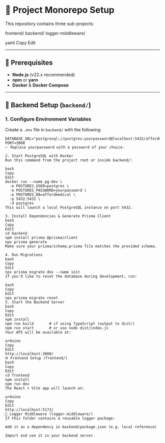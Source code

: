 # 🚀 Project Monorepo Setup

This repository contains three sub-projects:

frontend/
backend/
logger-middleware/

yaml
Copy
Edit

---

## 🧪 Prerequisites

- **Node.js** (v22.x recommended)  
- **npm** or **yarn**  
- **Docker** & **Docker Compose**

---

## 🔧 Backend Setup (`backend/`)

### 1. Configure Environment Variables

Create a `.env` file in `backend/` with the following:

```env
DATABASE_URL="postgresql://postgres:yourpassword@localhost:5432/affordmedical"
PORT=3000
✅ Replace yourpassword with a password of your choice.

2. Start PostgreSQL with Docker
Run this command from the project root or inside backend/:

bash
Copy
Edit
docker run --name pg-dev \
  -e POSTGRES_USER=postgres \
  -e POSTGRES_PASSWORD=yourpassword \
  -e POSTGRES_DB=affordmedical \
  -p 5432:5432 \
  -d postgres
This will launch a local PostgreSQL instance on port 5432.

3. Install Dependencies & Generate Prisma Client
bash
Copy
Edit
cd backend
npm install prisma @prisma/client
npx prisma generate
Make sure your prisma/schema.prisma file matches the provided schema.

4. Run Migrations
bash
Copy
Edit
npx prisma migrate dev --name init
If you'd like to reset the database during development, run:

bash
Copy
Edit
npx prisma migrate reset
5. Start the Backend Server
bash
Copy
Edit
npm install
npm run build       # if using TypeScript (output to dist/)
npm run start       # or use node dist/index.js
Your API will be available at:

arduino
Copy
Edit
http://localhost:3000/
🌐 Frontend Setup (frontend/)
bash
Copy
Edit
cd frontend
npm install
npm run dev
The React + Vite app will launch on:

arduino
Copy
Edit
http://localhost:5173/
🧩 Logger Middleware (logger-middleware/)
If this folder contains a reusable logger package:

Add it as a dependency in backend/package.json (e.g. local reference)

Import and use it in your backend server.
